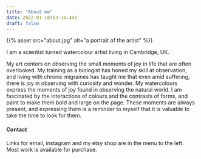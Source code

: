 ```yaml
---
title: "About me"
date: 2022-01-18T13:14:44Z
draft: false
---
```


{{% asset src="about.jpg" alt="a portrait of the artist" %}}

I am a scientist turned watercolour artist living in Cambridge, UK. 

My art centers on observing the small moments of joy in life that are often overlooked.  My training as a biologist has honed my skill at observation, and living with chronic migraines has taught me that even amid suffering, there is joy in observing with curiosity and wonder.  My watercolours express the moments of joy found in observing the natural world.  I am fascinated by the interactions of colours and the contrasts of forms, and paint to make them bold and large on the page.  These moments are always present, and expressing them is a reminder to myself that it is valuable to take the time to look for them.

<h4> Contact </h4>

Links for email, instagram and my etsy shop are in the menu to the left.  Most work is available for purchase.  
